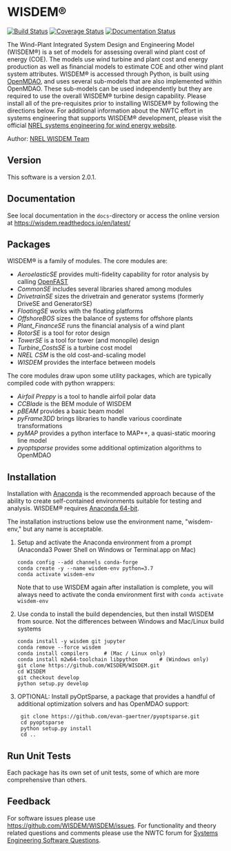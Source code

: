 # WISDEM&reg;

[![Build Status](https://travis-ci.com/WISDEM/WISDEM.svg?branch=develop)](https://travis-ci.com/WISDEM/WISDEM)
[![Coverage Status](https://coveralls.io/repos/github/WISDEM/WISDEM/badge.svg?branch=develop)](https://coveralls.io/github/WISDEM/WISDEM?branch=develop)
[![Documentation Status](https://readthedocs.org/projects/wisdem/badge/?version=latest)](https://wisdem.readthedocs.io/en/latest/?badge=latest)


The Wind-Plant Integrated System Design and Engineering Model (WISDEM&reg;) is a set of models for assessing overall wind plant cost of energy (COE).
The models use wind turbine and plant cost and energy production as well as financial models to estimate COE and other wind plant system attributes.
WISDEM&reg; is accessed through Python, is built using [OpenMDAO](https://openmdao.org/), and uses several sub-models that are also implemented within OpenMDAO.
These sub-models can be used independently but they are required to use the overall WISDEM&reg; turbine design capability.
Please install all of the pre-requisites prior to installing WISDEM&reg; by following the directions below.
For additional information about the NWTC effort in systems engineering that supports WISDEM&reg; development, please visit the official [NREL systems engineering for wind energy website](https://www.nrel.gov/wind/systems-engineering.html).

Author: [NREL WISDEM Team](mailto:systems.engineering@nrel.gov) 


## Version

This software is a version 2.0.1.

## Documentation

See local documentation in the `docs`-directory or access the online version at <https://wisdem.readthedocs.io/en/latest/>

## Packages

WISDEM&reg; is a family of modules.  The core modules are:

* _AeroelasticSE_ provides multi-fidelity capability for rotor analysis by calling [OpenFAST](https://github.com/OpenFAST/openfast)
* _CommonSE_ includes several libraries shared among modules
* _DrivetrainSE_ sizes the drivetrain and generator systems (formerly DriveSE and GeneratorSE)
* _FloatingSE_ works with the floating platforms
* _OffshoreBOS_ sizes the balance of systems for offshore plants
* _Plant_FinanceSE_ runs the financial analysis of a wind plant
* _RotorSE_ is a tool for rotor design
* _TowerSE_ is a tool for tower (and monopile) design
* _Turbine_CostsSE_ is a turbine cost model
* _NREL CSM_ is the old cost-and-scaling model
* _WISDEM_ provides the interface between models

The core modules draw upon some utility packages, which are typically compiled code with python wrappers:

* _Airfoil Preppy_ is a tool to handle airfoil polar data
* _CCBlade_ is the BEM module of WISDEM
* _pBEAM_ provides a basic beam model
* _pyFrame3DD_ brings libraries to handle various coordinate transformations
* _pyMAP_ provides a python interface to MAP++, a quasi-static mooring line model
* _pyoptsparse_ provides some additional optimization algorithms to OpenMDAO


## Installation

Installation with [Anaconda](https://www.anaconda.com) is the recommended approach because of the ability to create self-contained environments suitable for testing and analysis.  WISDEM&reg; requires [Anaconda 64-bit](https://www.anaconda.com/distribution/).

The installation instructions below use the environment name, "wisdem-env," but any name is acceptable.

1.  Setup and activate the Anaconda environment from a prompt (Anaconda3 Power Shell on Windows or Terminal.app on Mac)

        conda config --add channels conda-forge
        conda create -y --name wisdem-env python=3.7
        conda activate wisdem-env
    
    Note that to use WISDEM again after installation is complete, you will always need to activate the conda environment first with `conda activate wisdem-env`

2.  Use conda to install the build dependencies, but then install WISDEM from source.  Not the differences between Windows and Mac/Linux build systems

        conda install -y wisdem git jupyter
        conda remove --force wisdem
        conda install compilers     # (Mac / Linux only)
        conda install m2w64-toolchain libpython       # (Windows only)
        git clone https://github.com/WISDEM/WISDEM.git
        cd WISDEM
        git checkout develop
        python setup.py develop


3. OPTIONAL: Install pyOptSparse, a package that provides a handful of additional optimization solvers and has OpenMDAO support:

        git clone https://github.com/evan-gaertner/pyoptsparse.git
        cd pyoptsparse
        python setup.py install
        cd ..


## Run Unit Tests

Each package has its own set of unit tests, some of which are more comprehensive than others.

## Feedback

For software issues please use <https://github.com/WISDEM/WISDEM/issues>.  For functionality and theory related questions and comments please use the NWTC forum for [Systems Engineering Software Questions](https://wind.nrel.gov/forum/wind/viewtopic.php?f=34&t=1002).
